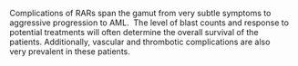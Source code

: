 Complications of RARs span the gamut from very subtle symptoms to aggressive progression to AML.  The level of blast counts and response to potential treatments will often determine the overall survival of the patients. Additionally, vascular and thrombotic complications are also very prevalent in these patients.